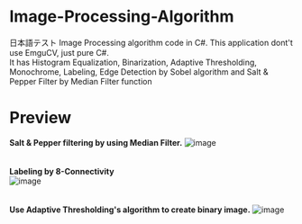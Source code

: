 # Image-Processing-Algorithm
日本語テスト
Image Processing algorithm code in C#. This application dont't use EmguCV, just pure C#. <br>
It has Histogram Equalization, Binarization, Adaptive Thresholding, Monochrome, Labeling, Edge Detection by Sobel algorithm and Salt & Pepper Filter by Median Filter function <br>

# Preview
<strong>Salt & Pepper filtering by using Median Filter.</strong>
![image](https://user-images.githubusercontent.com/69473375/138560699-113c04bd-5a1c-4979-a062-cf4f28854773.png)
<br><br><br>
<strong>Labeling by 8-Connectivity</strong><br>
![image](https://user-images.githubusercontent.com/69473375/138560715-6012a5b7-8918-4ac3-86f2-93f64b0cd919.png)
<br><br><br>
<strong>Use Adaptive Thresholding's algorithm to create binary image.</strong>
![image](https://user-images.githubusercontent.com/69473375/138560747-37fb1e65-71fe-4665-b187-e4ea9032606f.png)
